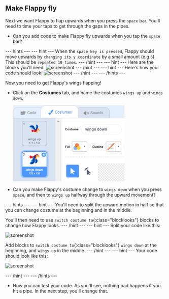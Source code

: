 ## Make Flappy fly

Next we want Flappy to flap upwards when you press the `space` bar. You'll need to time your taps to get through the gaps in the pipes.

+ Can you add code to make Flappy fly upwards when you tap the `space` bar?

--- hints ---
--- hint ---
When the `space key is pressed`, Flappy should move upwards by `changing its y coordinate` by a small amount (e.g.`6`). This should be `repeated 10 times`.
--- /hint ---
--- hint ---
Here are the blocks you'll need:
![screenshot](images/flappy-up-blocks.png)
--- /hint ---
--- hint ---
Here's how your code should look:
![screenshot](images/flappy-up-code.png)
--- /hint ---
--- /hints ---

Now you need to get Flappy's wings flapping!

+ Click on the **Costumes** tab, and name the costumes `wings up` and `wings down`.

    ![screenshot](images/flappy-wings.png)

+ Can you make Flappy's costume change to `wings down` when you press `space`, and then to `wings up` halfway through the upward movement?

--- hints ---
--- hint ---
You'll need to split the upward motion in half so that you can change costume at the beginning and in the middle.

You'll then need to use `switch costume to`{:class="blocklooks"} blocks to change how Flappy looks.
--- /hint ---
--- hint ---
Split your code like this:

![screenshot](images/flappy-wings-hint.png)

Add blocks to `switch costume to`{:class="blocklooks"} `wings down` at the beginning, and `wings up` in the middle.
--- /hint ---
--- hint ---
Your code should look like this:

![screenshot](images/flappy-wings-code.png)

--- /hint ---
--- /hints ---

+ Now you can test your code. As you'll see, nothing bad happens if you hit a pipe. In the next step, you'll change that.
